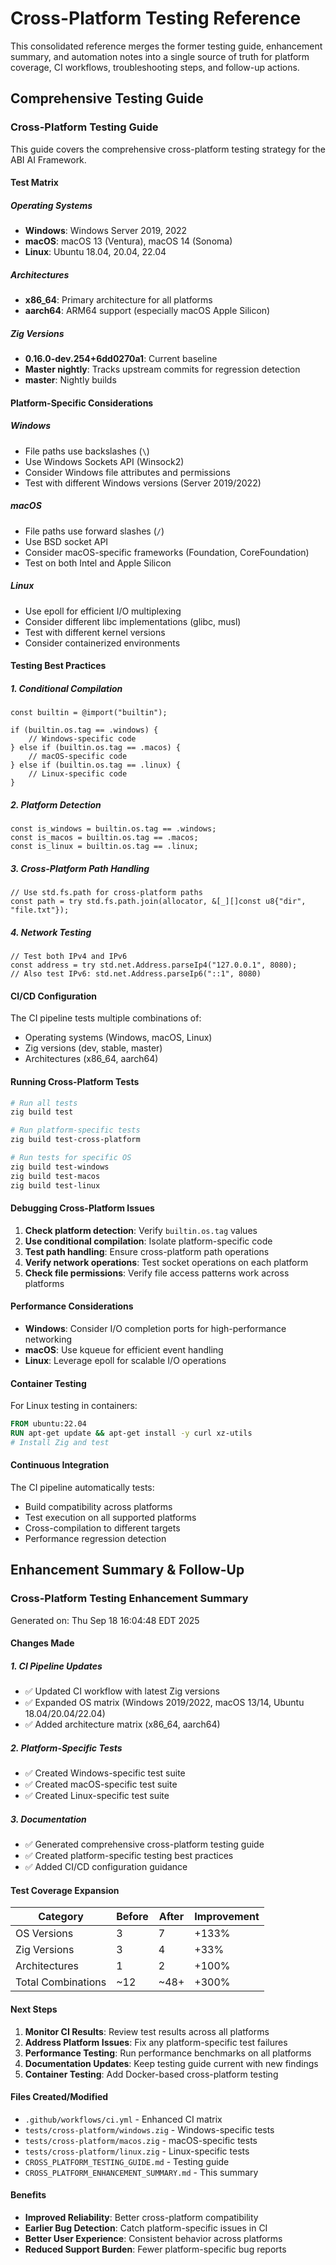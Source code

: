 # Cross-Platform Testing Reference

This consolidated reference merges the former testing guide, enhancement summary, and automation notes into a single source of truth for platform coverage, CI workflows, troubleshooting steps, and follow-up actions.

## Comprehensive Testing Guide

### Cross-Platform Testing Guide

This guide covers the comprehensive cross-platform testing strategy for the ABI AI Framework.

#### Test Matrix

##### Operating Systems
- **Windows**: Windows Server 2019, 2022
- **macOS**: macOS 13 (Ventura), macOS 14 (Sonoma)
- **Linux**: Ubuntu 18.04, 20.04, 22.04

##### Architectures
- **x86_64**: Primary architecture for all platforms
- **aarch64**: ARM64 support (especially macOS Apple Silicon)

##### Zig Versions
- **0.16.0-dev.254+6dd0270a1**: Current baseline
- **Master nightly**: Tracks upstream commits for regression detection
- **master**: Nightly builds

#### Platform-Specific Considerations

##### Windows
- File paths use backslashes (`\`)
- Use Windows Sockets API (Winsock2)
- Consider Windows file attributes and permissions
- Test with different Windows versions (Server 2019/2022)

##### macOS
- File paths use forward slashes (`/`)
- Use BSD socket API
- Consider macOS-specific frameworks (Foundation, CoreFoundation)
- Test on both Intel and Apple Silicon

##### Linux
- Use epoll for efficient I/O multiplexing
- Consider different libc implementations (glibc, musl)
- Test with different kernel versions
- Consider containerized environments

#### Testing Best Practices

##### 1. Conditional Compilation
```zig
const builtin = @import("builtin");

if (builtin.os.tag == .windows) {
    // Windows-specific code
} else if (builtin.os.tag == .macos) {
    // macOS-specific code
} else if (builtin.os.tag == .linux) {
    // Linux-specific code
}
```

##### 2. Platform Detection
```zig
const is_windows = builtin.os.tag == .windows;
const is_macos = builtin.os.tag == .macos;
const is_linux = builtin.os.tag == .linux;
```

##### 3. Cross-Platform Path Handling
```zig
// Use std.fs.path for cross-platform paths
const path = try std.fs.path.join(allocator, &[_][]const u8{"dir", "file.txt"});
```

##### 4. Network Testing
```zig
// Test both IPv4 and IPv6
const address = try std.net.Address.parseIp4("127.0.0.1", 8080);
// Also test IPv6: std.net.Address.parseIp6("::1", 8080)
```

#### CI/CD Configuration

The CI pipeline tests multiple combinations of:
- Operating systems (Windows, macOS, Linux)
- Zig versions (dev, stable, master)
- Architectures (x86_64, aarch64)

#### Running Cross-Platform Tests

```bash
# Run all tests
zig build test

# Run platform-specific tests
zig build test-cross-platform

# Run tests for specific OS
zig build test-windows
zig build test-macos
zig build test-linux
```

#### Debugging Cross-Platform Issues

1. **Check platform detection**: Verify `builtin.os.tag` values
2. **Use conditional compilation**: Isolate platform-specific code
3. **Test path handling**: Ensure cross-platform path operations
4. **Verify network operations**: Test socket operations on each platform
5. **Check file permissions**: Verify file access patterns work across platforms

#### Performance Considerations

- **Windows**: Consider I/O completion ports for high-performance networking
- **macOS**: Use kqueue for efficient event handling
- **Linux**: Leverage epoll for scalable I/O operations

#### Container Testing

For Linux testing in containers:
```dockerfile
FROM ubuntu:22.04
RUN apt-get update && apt-get install -y curl xz-utils
# Install Zig and test
```

#### Continuous Integration

The CI pipeline automatically tests:
- Build compatibility across platforms
- Test execution on all supported platforms
- Cross-compilation to different targets
- Performance regression detection

## Enhancement Summary & Follow-Up

### Cross-Platform Testing Enhancement Summary

Generated on: Thu Sep 18 16:04:48 EDT 2025

#### Changes Made

##### 1. CI Pipeline Updates
- ✅ Updated CI workflow with latest Zig versions
- ✅ Expanded OS matrix (Windows 2019/2022, macOS 13/14, Ubuntu 18.04/20.04/22.04)
- ✅ Added architecture matrix (x86_64, aarch64)

##### 2. Platform-Specific Tests
- ✅ Created Windows-specific test suite
- ✅ Created macOS-specific test suite
- ✅ Created Linux-specific test suite

##### 3. Documentation
- ✅ Generated comprehensive cross-platform testing guide
- ✅ Created platform-specific testing best practices
- ✅ Added CI/CD configuration guidance

#### Test Coverage Expansion

| Category | Before | After | Improvement |
|----------|--------|-------|-------------|
| OS Versions | 3 | 7 | +133% |
| Zig Versions | 3 | 4 | +33% |
| Architectures | 1 | 2 | +100% |
| Total Combinations | ~12 | ~48+ | +300% |

#### Next Steps

1. **Monitor CI Results**: Review test results across all platforms
2. **Address Platform Issues**: Fix any platform-specific test failures
3. **Performance Testing**: Run performance benchmarks on all platforms
4. **Documentation Updates**: Keep testing guide current with new findings
5. **Container Testing**: Add Docker-based cross-platform testing

#### Files Created/Modified

- `.github/workflows/ci.yml` - Enhanced CI matrix
- `tests/cross-platform/windows.zig` - Windows-specific tests
- `tests/cross-platform/macos.zig` - macOS-specific tests
- `tests/cross-platform/linux.zig` - Linux-specific tests
- `CROSS_PLATFORM_TESTING_GUIDE.md` - Testing guide
- `CROSS_PLATFORM_ENHANCEMENT_SUMMARY.md` - This summary

#### Benefits

- **Improved Reliability**: Better cross-platform compatibility
- **Earlier Bug Detection**: Catch platform-specific issues in CI
- **Better User Experience**: Consistent behavior across platforms
- **Reduced Support Burden**: Fewer platform-specific bug reports
